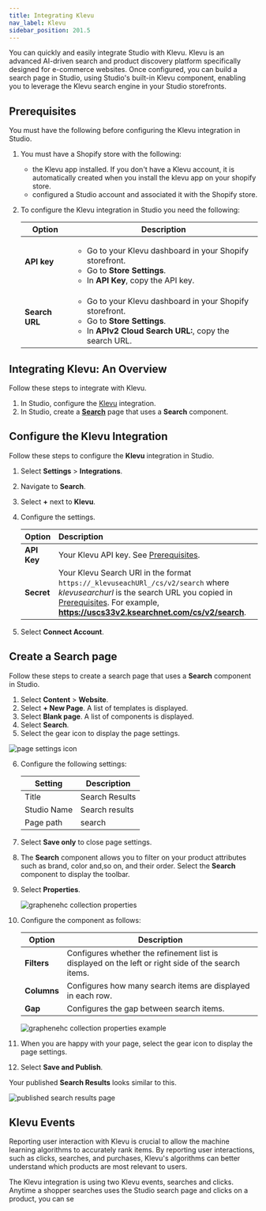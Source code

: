 ```yaml
---
title: Integrating Klevu
nav_label: Klevu
sidebar_position: 201.5
---
```


You can quickly and easily integrate Studio with Klevu. Klevu is an advanced AI-driven search and product discovery platform specifically designed for e-commerce websites. Once configured, you can build a search page in Studio, using Studio's built-in Klevu component, enabling you to leverage the Klevu search engine in your Studio storefronts.

## Prerequisites

You must have the following before configuring the Klevu integration in Studio.

1. You must have a Shopify store with the following:

    - the Klevu app installed. If you don't have a Klevu account, it is automatically created when you install the klevu app on your shopify store.
    - configured a Studio account and associated it with the Shopify store.

1. To configure the Klevu integration in Studio you need the following:

    | Option | Description                                                                                                                                                             |
    |--------|-------------------------------------------------------------------------------------------------------------------------------------------------------------------------|
    | **API key** | <ul><li>Go to your Klevu dashboard in your Shopify storefront.</li><li>Go to **Store Settings**.</li><li>In **API Key**, copy the API key.</li></ul>                    |
    | **Search URL** | <ul><li>Go to your Klevu dashboard in your Shopify storefront.</li><li>Go to **Store Settings**.</li><li>In **APIv2 Cloud Search URL:**, copy the search URL.</li></ul> |

## Integrating Klevu: An Overview

Follow these steps to integrate with Klevu.

1. In Studio, configure the [Klevu](#configure-the-algolia-integration) integration.
1. In Studio, create a [**Search**](#create-a-search-page) page that uses a **Search** component.

## Configure the Klevu Integration

Follow these steps to configure the **Klevu** integration in Studio.

1. Select **Settings** > **Integrations**.
2. Navigate to **Search**.
3. Select **+** next to **Klevu**.
4. Configure the settings. 

    | Option         | Description                                                                                                                                                                                                                       |
    |:---------------|:----------------------------------------------------------------------------------------------------------------------------------------------------------------------------------------------------------------------------------|
    | **API Key**    | Your Klevu API key. See [Prerequisites](#prerequisites).                                                                                                                                                                          |
    | **Secret**     | Your Klevu Search URl in the format `https://_klevuseachURl_/cs/v2/search` where _klevusearchurl_ is the search URL you copied in [Prerequisites](#prerequisites). For example, **https://uscs33v2.ksearchnet.com/cs/v2/search**. |
5. Select **Connect Account**.

## Create a Search page

Follow these steps to create a search page that uses a **Search** component in Studio.

1. Select **Content** > **Website**.
2. Select **+ New Page**. A list of templates is displayed.
3. Select **Blank page**. A list of components is displayed.
4. Select **Search**.
5. Select the gear icon to display the page settings.

![page settings icon](/assets/cxsgearicon.png)

6. Configure the following settings:

    | Setting | Description |
    | --- | --- |
    | Title | Search Results |
    | Studio Name | Search results |
    | Page path | search |

7. Select **Save only** to close page settings.
8. The **Search** component allows you to filter on your product attributes such as brand, color and,so on, and their order. Select the **Search** component to display the toolbar. 
9. Select **Properties**.

    ![graphenehc collection properties](/assets/studio/graphenehc-properties.png)

10. Configure the component as follows:

    | Option | Description                                                                                                                                                                                                                                                                                                                                |
    | --- |--------------------------------------------------------------------------------------------------------------------------------------------------------------------------------------------------------------------------------------------------------------------------------------------------------------------------------------------|
    | **Filters** | Configures whether the refinement list is displayed on the left or right side of the search items.                                                                                                                                                                                                                                         |
    | **Columns** | Configures how many search items are displayed in each row.                                                                                                                                                                                                                                                                                |
    | **Gap** | Configures the gap between search items.                                                                                                                                                                                                                                                                                                   |

    ![graphenehc collection properties example](/assets/studio/graphenehc_properties_example.png)

11. When you are happy with your page, select the gear icon to display the page settings.
12. Select **Save and Publish**.

Your published **Search Results** looks similar to this.

![published search results page](/assets/studio/graphenehc_search_results.png)

## Klevu Events

Reporting user interaction with Klevu is crucial to allow the machine learning algorithms to accurately rank items. By reporting user interactions, such as clicks, searches, and purchases, Klevu's algorithms can better understand which products are most relevant to users. 

The Klevu integration is using two Klevu events, searches and clicks. Anytime a shopper searches uses the Studio search page and clicks on a product, you can se




